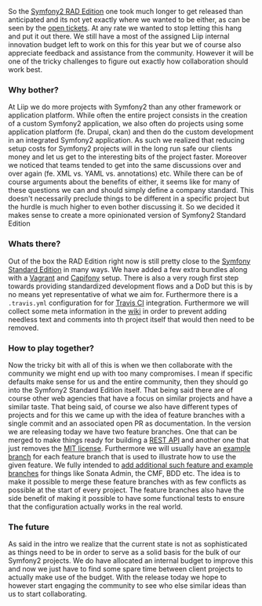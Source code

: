 So the [Symfony2 RAD Edition](https://github.com/liip/symfony-rad-edition) one took much longer to get released than anticipated and its not yet exactly where we wanted to be either, as can be seen by the [open tickets](https://github.com/liip/symfony-rad-edition/issues). At any rate we wanted to stop letting this hang and put it out there. We still have a most of the assigned Liip internal innovation budget left to work on this for this year but we of course also appreciate feedback and assistance from the community. However it will be one of the tricky challenges to figure out exactly how collaboration should work best.
### Why bother?
At Liip we do more projects with Symfony2 than any other framework or application platform. While often the entire project consists in the creation of a custom Symfony2 application, we also often do projects using some application platform (fe. Drupal, ckan) and then do the custom development in an integrated Symfony2 application. As such we realized that reducing setup costs for Symfony2 projects will in the long run safe our clients money and let us get to the interesting bits of the project faster. Moreover we noticed that teams tended to get into the same discussions over and over again (fe. XML vs. YAML vs. annotations) etc. While there can be of course arguments about the benefits of either, it seems like for many of these questions we can and should simply define a company standard. This doesn't necessarily preclude things to be different in a specific project but the hurdle is much higher to even bother discussing it. So we decided it makes sense to create a more opinionated version of Symfony2 Standard Edition
### Whats there?
Out of the box the RAD Edition right now is still pretty close to the [Symfony Standard Edition](https://github.com/symfony/symfony-standard) in many ways. We have added a few extra bundles along with a [Vagrant](http://www.vagrantup.com) and [Capifony](http://capifony.org) setup. There is also a very rough first step towards providing standardized development flows and a DoD but this is by no means yet representative of what we aim for. Furthermore there is a ``.travis.yml`` configuration for for [Travis CI](https://travis-ci.org) integration. Furthermore we will collect some meta information in the [wiki](https://github.com/liip/symfony-rad-edition/wiki) in order to prevent adding needless text and comments into th project itself that would then need to be removed.
### How to play together?
Now the tricky bit with all of this is when we then collaborate with the community we might end up with too many compromises. I mean if specific defaults make sense for us and the entire community, then they should go into the Symfony2 Standard Edition itself. That being said there are of course other web agencies that have a focus on similar projects and have a similar taste. That being said, of course we also have different types of projects and for this we came up with the idea of feature branches with a single commit and an associated open PR as documentation. In the version we are releasing today we have two feature branches. One that can be merged to make things ready for building a [REST API](https://github.com/liip/symfony-rad-edition/pull/28) and another one that just removes the [MIT license](https://github.com/liip/symfony-rad-edition/pull/33). Furthermore we will usually have an [example branch](https://github.com/liip/symfony-rad-edition/pull/31) for each feature branch that is used to illustrate how to use the given feature. We fully intended to [add additional such feature and example branches](https://github.com/liip/symfony-rad-edition/issues/8) for things like Sonata Admin, the CMF, BDD etc. The idea is to make it possible to merge these feature branches with as few conflicts as possible at the start of every project. The feature branches also have the side benefit of making it possible to have some functional tests to ensure that the configuration actually works in the real world.
### The future
As said in the intro we realize that the current state is not as sophisticated as things need to be in order to serve as a solid basis for the bulk of our Symfony2 projects. We do have allocated an internal budget to improve this and now we just have to find some spare time between client projects to actually make use of the budget. With the release today we hope to however start engaging the community to see who else similar ideas than us to start collaborating.